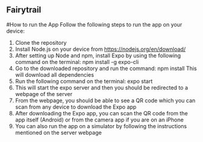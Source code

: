 ## Fairytrail
#How to run the App
Follow the following steps to run the app on your device:
1. Clone the repository
2. Install Node.js on your device from https://nodejs.org/en/download/
3. After setting up Node and npm, install Expo by using the following command on the terminal:
   npm install -g expo-cli
4. Go to the downloaded repository and run the command:
   npm install 
   This will download all dependencies
5. Run the following command on the terminal:
   expo start
6. This will start the expo server and then you should be redirected to a webpage of the server
7. From the webpage, you should be able to see a QR code which you can scan from any device to download the Expo app 
8. After downloading the Expo app, you can scan the QR code from the app itself (Android) or from the camera app if you are on an iPhone
9. You can also run the app on a simulator by following the instructions mentioned on the server webpage
